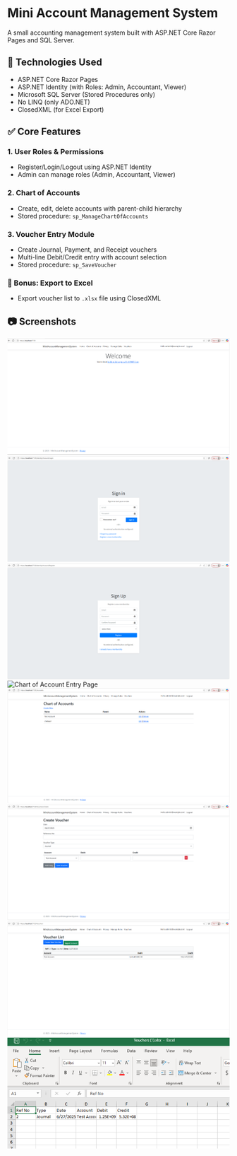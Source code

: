 ﻿# Mini Account Management System

A small accounting management system built with ASP.NET Core Razor Pages and SQL Server.

## 🧰 Technologies Used
- ASP.NET Core Razor Pages
- ASP.NET Identity (with Roles: Admin, Accountant, Viewer)
- Microsoft SQL Server (Stored Procedures only)
- No LINQ (only ADO.NET)
- ClosedXML (for Excel Export)

## ✅ Core Features
### 1. User Roles & Permissions
- Register/Login/Logout using ASP.NET Identity
- Admin can manage roles (Admin, Accountant, Viewer)

### 2. Chart of Accounts
- Create, edit, delete accounts with parent-child hierarchy
- Stored procedure: `sp_ManageChartOfAccounts`

### 3. Voucher Entry Module
- Create Journal, Payment, and Receipt vouchers
- Multi-line Debit/Credit entry with account selection
- Stored procedure: `sp_SaveVoucher`

### 🔄 Bonus: Export to Excel
- Export voucher list to `.xlsx` file using ClosedXML

## 📷 Screenshots
![Home Page](wwwroot/images/Home_Page.png)
![Login Page](wwwroot/images/Login.png)
![Register Page](wwwroot/images/Register.png)
![Chart of Account Entry Page](wwwroot/images/Chart_Of_Accounts_EntryPage.png) 
![Chart of Account View Page](wwwroot/images/Chart_Of_Accounts_ViewPage.png) 
![Voucher Entry Page](wwwroot/images/Voucher_EntryPage.png) 
![Voucher List](wwwroot/images/Voucher_List.png) 
![Excel](wwwroot/images/Excel.png) 

